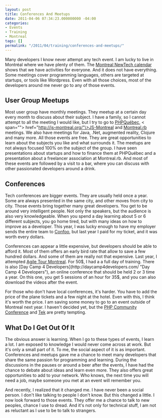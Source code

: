 ```yaml
---
layout: post
title: Conferences And Meetups
date: 2011-04-06 07:34:23.000000000 -04:00
categories:
- Events
- Training
- Montreal
tags: []
permalink: "/2011/04/training/conferences-and-meetups/"
---
```

Many developers I know never attempt any tech event. I am lucky to live in Montréal where we have plenty of them. The [Montreal NewTech calendar](https://www.google.com/calendar/embed?src=4b3vms6i8vm26lvg69d7ncobec@group.calendar.google.com&ctz=America/New_York&gsessionid=OK "Montreal NewTech calendar") shows that we have activities for everyone. And it does not have everything. Some meetings cover programming languages, others are targeted at startups, or tools like Wordpress. Even with all those choices, most of the developers around me never go to any of those events.

## User Group Meetups

Most user group have monthly meetings. They meetup at a certain day every month to discuss about their subject. I have a family, so I cannot attempt to all the meeting I would like, but I try to go to [PHPQuébec](http://www.phpquebec.org/ "PHPQuébec"), \< span=""\> href="http://js-montreal.org/"\>JS-Montreal and [Montreal.rb](http://www.montrealonrails.com/ "Montreal.rb") meetings. We also have meetings for Java, .Net, augmented reality, Clojure and many more. All those events are free. They are great opportunities to learn about the subjects you like and what surrounds it. The meetups are not always focused 100% on the subject of the group. I have seen presentations about startups and how to finance them at PHPQuébec and a presentation about a freelancer association at Montreal.rb. And most of these events are followed by a visit to a bar, where you can discuss with other passionated developers around a drink.

## Conferences

Tech conferences are bigger events. They are usually held once a year. Some are always presented in the same city, and other moves from city to city. Those events bring together many great developers. You get to be around very intelligent people. Not only the speakers, but the audience is also very knowledgeable. When you spend a day learning about 5 or 6 different subjects, you go home tired, but with many ideas on how to improve as a developer. This year, I was lucky enough to have my employer sends the entire team to [Confoo](http://confoo.ca/en "Confoo"), but last year I paid for my ticket, and it was worth every dollars.

Conferences can appear a little expensive, but developers should be able to afford it. Most of them offers an early bird rate that allow to save a few hundred dollars. And some of them are really not that expensive. Last year, I attempted [Agile Tour Montreal](http://agiletour.org/en/montreal.html "Agile Tour Montreal"). For 50$, I had a a full day of training. There is also [Day Camp 4 Developers](http://daycamp4developers.com/ "Day Camp 4 Developers"), an online conference that should be held 2 or 3 time a year. On this one, you get 5 sessions of an hour for 35$, and you can also download the videos after the event.

For those who don't have local conferences, it's harder. You have to add the price of the plane tickets and a few night at the hotel. Even with this, I think it's worth the price.&nbsp;I am saving some money to go to an event outside of Montreal next year. I haven't decided yet, but the [PHP Community Conference](http://phpcon.org/ "PHP Community Conference") and [Tek](http://tek11.phparch.com/ "Tek") are pretty tempting.

## What Do I Get Out Of It

The obvious answer is learning. When I go to these types of events, I learn a lot. I am exposed to knowledge I would never come across at work. But it's only a small part of it. To me, the social aspect of it is as important. Conferences and meetups gave me a chance to meet many developers that share the same passion for programming and learning. During the discussions in the pauses or around a beer after the events, I have had the chance to debate about ideas and learn even more. They also offers great opportunities to add to your network. Who knows, the next time you will need a job, maybe someone you met at an event will remember you.

And recently, I realized that it changed me. I have never been a social person. I don't like talking to people I don't know. But this changed a little. I now look forward to those events. They offer me a chance to talk to new peoples, chance I use to dread. And it's not only for technical stuff, I am not as reluctant as I use to be to talk to strangers.

